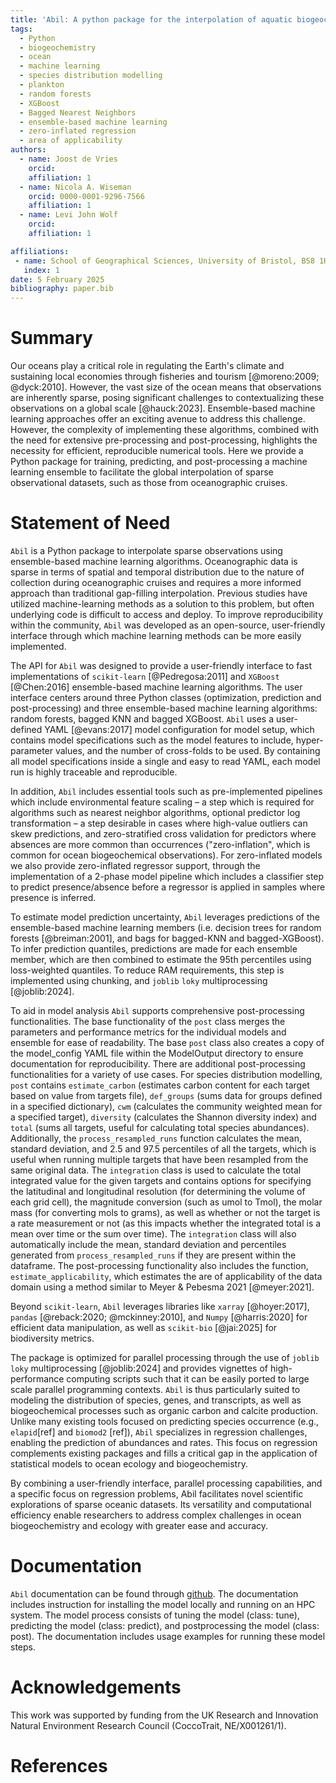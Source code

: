 ```yaml
---
title: 'Abil: A python package for the interpolation of aquatic biogeochemical datasets'
tags:
  - Python
  - biogeochemistry
  - ocean
  - machine learning
  - species distribution modelling
  - plankton
  - random forests
  - XGBoost
  - Bagged Nearest Neighbors
  - ensemble-based machine learning
  - zero-inflated regression
  - area of applicability
authors:
  - name: Joost de Vries
    orcid: 
    affiliation: 1
  - name: Nicola A. Wiseman
    orcid: 0000-0001-9296-7566
    affiliation: 1
  - name: Levi John Wolf
    orcid: 
    affiliation: 1

affiliations:
 - name: School of Geographical Sciences, University of Bristol, BS8 1HB, UK
   index: 1
date: 5 February 2025
bibliography: paper.bib
---
```


# Summary

Our oceans play a critical role in regulating the Earth's climate and sustaining local economies through fisheries and tourism [@moreno:2009; @dyck:2010]. However, the vast size of the ocean means that observations are inherently sparse, posing significant challenges to contextualizing these observations on a global scale [@hauck:2023]. Ensemble-based machine learning approaches offer an exciting avenue to address this challenge. However, the complexity of implementing these algorithms, combined with the need for extensive pre-processing and post-processing, highlights the necessity for efficient, reproducible numerical tools. Here we provide a Python package for training, predicting, and post-processing a machine learning ensemble to facilitate the global interpolation of sparse observational datasets, such as those from oceanographic cruises.

# Statement of Need

`Abil` is a Python package to interpolate sparse observations using ensemble-based machine learning algorithms. Oceanographic data is sparse in terms of spatial and temporal distribution due to the nature of collection during oceanographic cruises and requires a more informed approach than traditional gap-filling interpolation. Previous studies have utilized machine-learning methods as a solution to this problem, but often underlying code is difficult to access and deploy. To improve reproducibility within the community, `Abil` was developed as an open-source, user-friendly interface through which machine learning methods can be more easily implemented. 

The API for `Abil` was designed to provide a user-friendly interface to fast implementations of `scikit-learn` [@Pedregosa:2011] and `XGBoost` [@Chen:2016] ensemble-based machine learning algorithms. The user interface centers around three Python classes (optimization, prediction and post-processing) and three ensemble-based machine learning algorithms: random forests, bagged KNN and bagged XGBoost. `Abil` uses a user-defined YAML [@evans:2017] model configuration for model setup, which contains model specifications such as the model features to include, hyper-parameter values, and the number of cross-folds to be used. By containing all model specifications inside a single and easy to read YAML, each model run is highly traceable and reproducible.   

In addition, `Abil` includes essential tools such as pre-implemented pipelines which include environmental feature scaling – a step which is required for algorithms such as nearest neighbor algorithms, optional predictor log transformation – a step desirable in cases where high-value outliers can skew predictions, and zero-stratified cross validation for predictors where absences are more common than occurrences ("zero-inflation", which is common for ocean biogeochemical observations). For zero-inflated models we also provide zero-inflated regressor support, through the implementation of a 2-phase model pipeline which includes a classifier step to predict presence/absence before a regressor is applied in samples where presence is inferred.  

To estimate model prediction uncertainty, `Abil` leverages predictions of the ensemble-based machine learning members (i.e. decision trees for random forests [@breiman:2001], and bags for bagged-KNN and bagged-XGBoost). To infer prediction quantiles, predictions are made for each ensemble member, which are then combined to estimate the 95th percentiles using loss-weighted quantiles. To reduce RAM requirements, this step is implemented using chunking, and `joblib` `loky` multiprocessing [@joblib:2024]. 

To aid in model analysis `Abil` supports comprehensive post-processing functionalities. The base functionality of the `post` class merges the parameters and performance metrics for the individual models and ensemble for ease of readability. The base `post` class also creates a copy of the model_config YAML file within the ModelOutput directory to ensure documentation for reproducibility. There are additional post-processing functionalities for a variety of use cases. For species distribution modelling, `post` contains `estimate_carbon` (estimates carbon content for each target based on value from targets file), `def_groups` (sums data for groups defined in a specified dictionary), `cwm` (calculates the community weighted mean for a specified target), `diversity` (calculates the Shannon diversity index) and `total` (sums all targets, useful for calculating total species abundances). Additionally, the `process_resampled_runs` function calculates the mean, standard deviation, and 2.5 and 97.5 percentiles of all the targets, which is useful when running multiple targets that have been resampled from the same original data. The `integration` class is used to calculate the total integrated value for the given targets and contains options for specifying the latitudinal and longitudinal resolution (for determining the volume of each grid cell), the magnitude conversion (such as umol to Tmol), the molar mass (for converting mols to grams), as well as whether or not the target is a rate measurement or not (as this impacts whether the integrated total is a mean over time or the sum over time). The `integration` class will also automatically include the mean, standard deviation and percentiles generated from `process_resampled_runs` if they are present within the dataframe. The post-processing functionality also includes the function, `estimate_applicability`, which estimates the are of applicability of the data domain using a method similar to Meyer & Pebesma 2021 [@meyer:2021].

Beyond `scikit-learn`, `Abil` leverages libraries like `xarray` [@hoyer:2017], `pandas` [@reback:2020; @mckinney:2010], and `Numpy` [@harris:2020] for efficient data manipulation, as well as `scikit-bio` [@jai:2025] for biodiversity metrics. 

The package is optimized for parallel processing through the use of `joblib` `loky` multiprocessing [@joblib:2024] and provides vignettes of high-performance computing scripts such that it can be easily ported to large scale parallel programming contexts. `Abil` is thus particularly suited to modeling the distribution of species, genes, and transcripts, as well as biogeochemical processes such as organic carbon and calcite production. Unlike many existing tools focused on predicting species occurrence (e.g., `elapid`[ref] and `biomod2` [ref]), `Abil` specializes in regression challenges, enabling the prediction of abundances and rates. This focus on regression complements existing packages and fills a critical gap in the application of statistical models to ocean ecology and biogeochemistry. 

By combining a user-friendly interface, parallel processing capabilities, and a specific focus on regression problems, Abil facilitates novel scientific explorations of sparse oceanic datasets. Its versatility and computational efficiency enable researchers to address complex challenges in ocean biogeochemistry and ecology with greater ease and accuracy. 

# Documentation

`Abil` documentation can be found through [github](https://nanophyto.github.io/Abil). The documentation includes instruction for installing the model locally and running on an HPC system. The model process consists of tuning the model (class: tune), predicting the model (class: predict), and postprocessing the model (class: post). The documentation includes usage examples for running these model steps.

# Acknowledgements

This work was supported by funding from the UK Research and Innovation Natural Environment Research Council (CoccoTrait, NE/X001261/1).

# References

